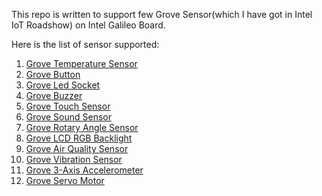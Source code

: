 This repo is written to support few Grove Sensor(which I have got in Intel IoT Roadshow) on Intel Galileo Board. 

Here is the list of sensor supported:<br>
1. <a href="http://www.seeedstudio.com/wiki/Grove_-_Temperature_Sensor">Grove Temperature Sensor</a><br>
2. <a href="http://www.seeedstudio.com/wiki/Grove_-_Button">Grove Button</a> <br>
3. <a href="http://www.seeedstudio.com/wiki/Grove_-_LED_Socket_Kit">Grove Led Socket</a><br>
4. <a href="">Grove Buzzer</a><br>
5. <a href="">Grove Touch Sensor</a><br>
6. <a href="">Grove Sound Sensor</a><br>
7. <a href="">Grove Rotary Angle Sensor</a><br>
8. <a href="http://www.seeedstudio.com/wiki/Grove_-_LCD_RGB_Backlight">Grove LCD RGB Backlight</a><br>
9. <a href="">Grove Air Quality Sensor</a><br>
10. <a href="">Grove Vibration Sensor</a><br>
11. <a href="">Grove 3-Axis Accelerometer</a><br>
12. <a href="">Grove Servo Motor</a><br>
